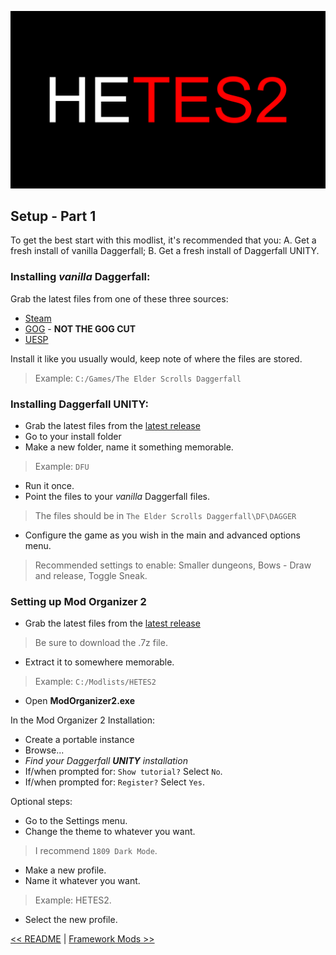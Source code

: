 ![HyperEssentials Branding](https://raw.githubusercontent.com/Biblioklept/hyperessentials/main/img/hetes2.png)

## Setup - Part 1

To get the best start with this modlist, it's recommended that you: A. Get a fresh install of vanilla Daggerfall; B. Get a fresh install of Daggerfall UNITY.

### Installing _vanilla_ Daggerfall:

Grab the latest files from one of these three sources:
- [Steam](https://store.steampowered.com/app/1812390/The_Elder_Scrolls_II_Daggerfall/)
- [GOG](https://www.gog.com/en/game/the_elder_scrolls_chapter_ii_daggerfall) - **NOT THE GOG CUT**
- [UESP](https://en.uesp.net/wiki/Daggerfall:Files)

Install it like you usually would, keep note of where the files are stored.
> Example: `C:/Games/The Elder Scrolls Daggerfall`

### Installing Daggerfall UNITY:

- Grab the latest files from the [latest release](https://github.com/Interkarma/daggerfall-unity/releases/latest)
- Go to your install folder
- Make a new folder, name it something memorable.
> Example: `DFU`
- Run it once.
- Point the files to your _vanilla_ Daggerfall files.
> The files should be in `The Elder Scrolls Daggerfall\DF\DAGGER`
- Configure the game as you wish in the main and advanced options menu.
> Recommended settings to enable: Smaller dungeons, Bows - Draw and release, Toggle Sneak.

### Setting up Mod Organizer 2

- Grab the latest files from the [latest release](https://github.com/ModOrganizer2/modorganizer/releases/latest)
> Be sure to download the .7z file.
- Extract it to somewhere memorable.
> Example: `C:/Modlists/HETES2`
- Open **ModOrganizer2.exe**

In the Mod Organizer 2 Installation:
- Create a portable instance
- Browse...
- _Find your Daggerfall **UNITY** installation_
- If/when prompted for: `Show tutorial?` Select `No`.
- If/when prompted for: `Register?` Select `Yes`.

Optional steps:
- Go to the Settings menu.
- Change the theme to whatever you want.
> I recommend `1809 Dark Mode`.
- Make a new profile.
- Name it whatever you want. 
> Example: HETES2.
- Select the new profile.

[<< README](./README.md) | 
[Framework Mods >>](./frameworks.md)
